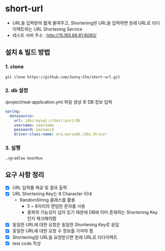 # short-url

* URL을 입력받아 짧게 줄여주고, Shortening된 URL을 입력하면 원래 URL로 리다이렉트하는 URL Shortening Service
* 테스트 서버 주소 : http://15.165.88.81:8080/

## 설치 & 빌드 방법

### 1. clone

```shell
git clone https://github.com/Jonny-Cho/short-url.git
```

### 2. db 설정

/project/real-application.yml 파일 생성 후 DB 정보 입력

```yml
spring:
  datasource:
    url: jdbc:mysql://host:port/db
    username: username
    password: password
    driver-class-name: org.mariadb.jdbc.Driver
```

### 3. 실행

```shell
./gradlew bootRun
```

## 요구 사항 정리

* [x] URL 입력폼 제공 및 결과 출력
* [x] URL Shortening Key는 8 Character 이내
    * RandomString 클래스를 활용
        * 5 ~ 8자리의 랜덤한 문자를 사용
        * 중복의 가능성이 남아 있기 때문에 DB에 이미 존재하는 Shortening Key인지 체크해야함
* [x] 동일한 URL에 대한 요청은 동일한 Shortening Key로 응답
* [x] 동일한 URL에 대한 요청 수 정보를 가져야 함
* [x] Shortening된 URL을 요청받으면 원래 URL로 리다이렉트
* [x] test code 작성
